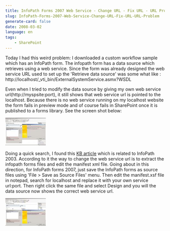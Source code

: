 ```yaml
---
title: InfoPath Forms 2007 Web Service - Change URL - Fix URL - URL Problem
slug: InfoPath-Forms-2007-Web-Service-Change-URL-Fix-URL-URL-Problem
generate-card: false
date: 2008-03-02
language: en
tags:
    - SharePoint
---
```



Today I had this weird problem: I downloaded a custom workflow sample which has an InfoPath form. The infopath form has a data source which retrieves using a web service. Since the form was already designed the web service URL used to set up the 'Retrieve data source' was some what like : http&#x3A;//localhost/\_vti_bin/ExternalSystemService.asmx?WSDL



Even when I tried to modify the data source by giving my own web service url(http&#x3A;//myspsite:port), it still shows that web service url is pointed to the localhost. Because there is no web service running on my localhost website the form fails in preview mode and of course fails in SharePoint once it is published to a forms library. See the screen shot below:



[![InfoPath data source web service](./img/2008-03-ip-err1.thumbnail.jpg)](http://sharenotes.files.wordpress.com/2008/03/ip-err1.jpg "InfoPath data source web service")



Doing a quick search, I found this [KB article](http://support.microsoft.com/kb/827003) which is related to InfoPath 2003. According to it the way to change the web service url is to extract the infopath forms files and edit the manifest xml file. Going about in this direction, for InfoPath forms 2007, just save the InfoPath forms as source files using 'File > Save as Source Files' menu. Then edit the manifest.xsf file in notepad, search for localhost and replace it with your own service url:port. Then right click the same file and select Design and you will the data source now shows the correct web service url.



[![InfoPath data source web service fixed](./img/2008-03-ip-err2.thumbnail.jpg)](http://sharenotes.files.wordpress.com/2008/03/ip-err2.jpg "InfoPath data source web service fixed")